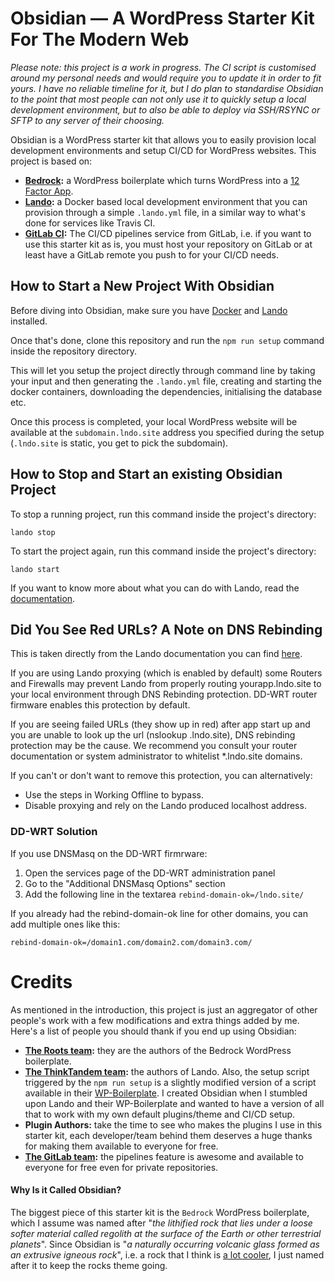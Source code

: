 # Obsidian &mdash; A WordPress Starter Kit For The Modern Web

*Please note: this project is a work in progress. The CI script is customised around my personal needs and would require you to update it in order to fit yours. I have no reliable timeline for it, but I do plan to standardise Obsidian to the point that most people can not only use it to quickly setup a local development environment, but to also be able to deploy via SSH/RSYNC or SFTP to any server of their choosing.*

Obsidian is a WordPress starter kit that allows you to easily provision local development environments and setup CI/CD for WordPress websites. This project is based on:

* **[Bedrock](https://github.com/roots/bedrock):** a WordPress boilerplate which turns WordPress into a [12 Factor App](https://12factor.net/).
* **[Lando](https://docs.devwithlando.io/):** a Docker based local development environment that you can provision through a simple `.lando.yml` file, in a similar way to what's done for services like Travis CI.
* **[GitLab CI](https://about.gitlab.com/features/gitlab-ci-cd/):** The CI/CD pipelines service from GitLab, i.e. if you want to use this starter kit as is, you must host your repository on GitLab or at least have a GitLab remote you push to for your CI/CD needs.

## How to Start a New Project With Obsidian

Before diving into Obsidian, make sure you have [Docker](https://www.docker.com/community-edition#/download) and [Lando](https://docs.devwithlando.io/installation/installing.html) installed.

Once that's done, clone this repository and run the `npm run setup` command inside the repository directory.

This will let you setup the project directly through command line by taking your input and then generating the `.lando.yml` file, creating and starting the docker containers, downloading the dependencies, initialising the database etc.

Once this process is completed, your local WordPress website will be available at the `subdomain.lndo.site` address you specified during the setup (`.lndo.site` is static, you get to pick the subdomain).

## How to Stop and Start an existing Obsidian Project 

To stop a running project, run this command inside the project's directory:

```
lando stop
```

To start the project again, run this command inside the project's directory:

```
lando start 
```

If you want to know more about what you can do with Lando, read the [documentation](https://docs.devwithlando.io/).

## Did You See Red URLs? A Note on DNS Rebinding

This is taken directly from the Lando documentation you can find [here](https://docs.devwithlando.io/issues/dns-rebind.html).

If you are using Lando proxying (which is enabled by default) some Routers and Firewalls may prevent Lando from properly routing yourapp.lndo.site to your local environment through DNS Rebinding protection. DD-WRT router firmware enables this protection by default.

If you are seeing failed URLs (they show up in red) after app start up and you are unable to look up the url (nslookup <sitename>.lndo.site), DNS rebinding protection may be the cause. We recommend you consult your router documentation or system administrator to whitelist *.lndo.site domains.

If you can't or don't want to remove this protection, you can alternatively:

* Use the steps in Working Offline to bypass.
* Disable proxying and rely on the Lando produced localhost address.

### DD-WRT Solution

If you use DNSMasq on the DD-WRT firmrware:

1. Open the services page of the DD-WRT administration panel
2. Go to the "Additional DNSMasq Options" section
3. Add the following line in the textarea `rebind-domain-ok=/lndo.site/`

If you already had the rebind-domain-ok line for other domains, you can add multiple ones like this:

`rebind-domain-ok=/domain1.com/domain2.com/domain3.com/`

# Credits

As mentioned in the introduction, this project is just an aggregator of other people's work with a few modifications and extra things added by me. Here's a list of people you should thank if you end up using Obsidian:

* **[The Roots team](https://roots.io/):** they are the authors of the Bedrock WordPress boilerplate.
* **[The ThinkTandem team](https://thinktandem.io/):** the authors of Lando. Also, the setup script triggered by the `npm run setup` is a slightly modified version of a script available in their [WP-Boilerplate](github.com/thinktandem/wp-boilerplate). I created Obsidian when I stumbled upon Lando and their WP-Boilerplate and wanted to have a version of all that to work with my own default plugins/theme and CI/CD setup.
* **Plugin Authors:** take the time to see who makes the plugins I use in this starter kit, each developer/team behind them deserves a huge thanks for making them available to everyone for free.
* **[The GitLab team](https://gitlab.com/):** the pipelines feature is awesome and available to everyone for free even for private repositories.

#### Why Is it Called Obsidian?

The biggest piece of this starter kit is the `Bedrock` WordPress boilerplate, which I assume was named after "*the lithified rock that lies under a loose softer material called regolith at the surface of the Earth or other terrestrial planets*". Since Obsidian is "*a naturally occurring volcanic glass formed as an extrusive igneous rock*", i.e. a rock that I think is [a lot cooler](http://awoiaf.westeros.org/index.php/Dragonglass), I just named after it to keep the rocks theme going.
